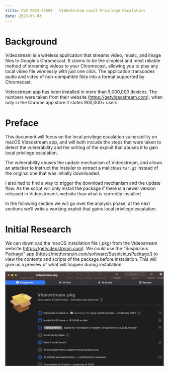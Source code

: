 ```yaml
---
title: CVE-2023-25394 - VideoStream Local Privilege Escalation
date: 2023-05-03 
---
```


# Background

Videostream is a wireless application that streams video, music, and image files to Google's Chromecast. It claims to be the simplest and most reliable method of streaming videos to your Chromecast, allowing you to play any local video file wirelessly with just one click. The application transcodes audio and video of non-compatible files into a format supported by Chromecast. 

Videostream app has been installed in more than 5,000,000 devices. The numbers were taken from their website (https://getvideostream.com), when only in the Chrome app store it states 900,000+ users.

# Preface

This document will focus on the local privilege escalation vulnerability on macOS Videostream app, and will both include the steps that were taken to detect the vulnerability and the writing of the exploit that abuses it to gain local privilege escalation.

The vulnerability abuses the update mechanism of Videostream, and allows an attacker to instruct the installer to extract a malicious `tar.gz` instead of the original one that was initially downloaded. 

I also had to find a way to trigger the download mechanism and the update flow. As the script will only install the package if there is a newer version released in Videostream’s website than what is currently installed.

In the following section we will go over the analysis phase, at the next sections we’ll write a working exploit that gains local privilege escalation.


# Initial Research

We can download the macOS installation file (.pkg) from the Videostream website (https://getvideostream.com). We could use the "Suspicious Package" app (https://mothersruin.com/software/SuspiciousPackage/) to view the contents and scripts of the package before installation. This will give us a preview of what will happen during installation.

![Description of the image](../_images/videostream/suspicious-package.png)


